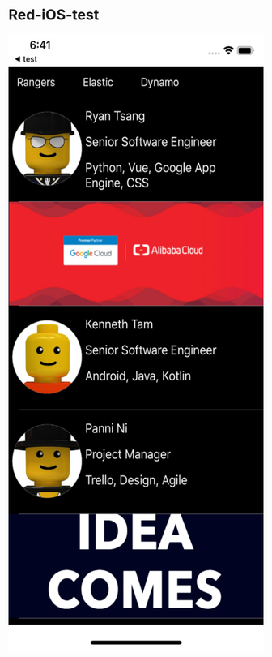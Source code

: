 # Red-iOS-test

<img src="https://raw.githubusercontent.com/chen-chien-lung/Red-iOS-test/master/demo.png" width=563px height="1218">
